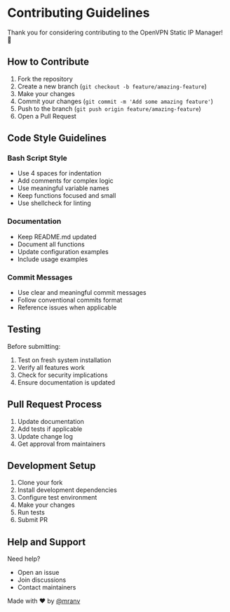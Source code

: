 # Contributing Guidelines

Thank you for considering contributing to the OpenVPN Static IP Manager! 🎉

## How to Contribute

1. Fork the repository
2. Create a new branch (`git checkout -b feature/amazing-feature`)
3. Make your changes
4. Commit your changes (`git commit -m 'Add some amazing feature'`)
5. Push to the branch (`git push origin feature/amazing-feature`)
6. Open a Pull Request

## Code Style Guidelines

### Bash Script Style
- Use 4 spaces for indentation
- Add comments for complex logic
- Use meaningful variable names
- Keep functions focused and small
- Use shellcheck for linting

### Documentation
- Keep README.md updated
- Document all functions
- Update configuration examples
- Include usage examples

### Commit Messages
- Use clear and meaningful commit messages
- Follow conventional commits format
- Reference issues when applicable

## Testing

Before submitting:
1. Test on fresh system installation
2. Verify all features work
3. Check for security implications
4. Ensure documentation is updated

## Pull Request Process

1. Update documentation
2. Add tests if applicable
3. Update change log
4. Get approval from maintainers

## Development Setup

1. Clone your fork
2. Install development dependencies
3. Configure test environment
4. Make your changes
5. Run tests
6. Submit PR

## Help and Support

Need help?
- Open an issue
- Join discussions
- Contact maintainers

Made with ❤️ by [@mranv](https://github.com/mranv)
